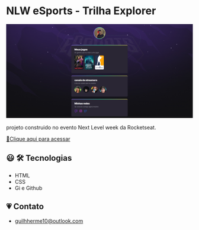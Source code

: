 # NLW eSports - Trilha Explorer

![preview](./preview.png)

projeto construido no evento Next Level week da Rocketseat.

[🔗Clique aqui para acessar](https://GuilhermeSantos667.github.io/nlw-esports-explorer)

## 😃 🛠 Tecnologias

- HTML
- CSS
- Gi e Github

## 💗 Contato

- guilhherme10@outlook.com
